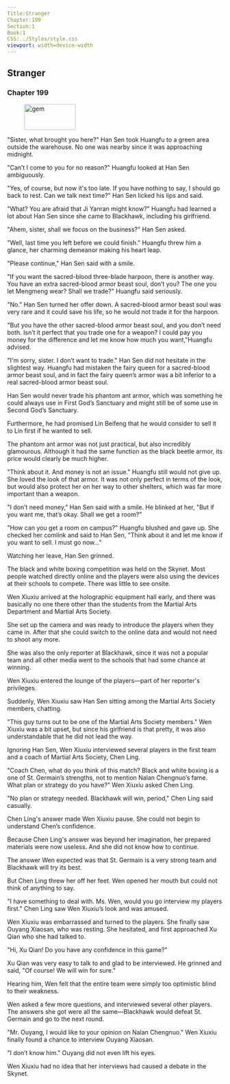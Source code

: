 ```yaml
---
Title:Stranger 
Chapter:199 
Section:1 
Book:1 
CSS:../Styles/style.css 
viewport: width=device-width
---
```

  
## Stranger
### Chapter 199
  
<figure>
	<img src="../Images/gem.gif" alt="gem" id="gem" width="120" height="60" />
</figure>
  

  
"Sister, what brought you here?" Han Sen took Huangfu to a green area outside the warehouse. No one was nearby since it was approaching midnight.

"Can’t I come to you for no reason?" Huangfu looked at Han Sen ambiguously.

"Yes, of course, but now it's too late. If you have nothing to say, I should go back to rest. Can we talk next time?" Han Sen licked his lips and said.

"What? You are afraid that Ji Yanran might know?" Huangfu had learned a lot about Han Sen since she came to Blackhawk, including his girlfriend.

"Ahem, sister, shall we focus on the business?" Han Sen asked.

"Well, last time you left before we could finish." Huangfu threw him a glance, her charming demeanor making his heart leap.

"Please continue," Han Sen said with a smile.

"If you want the sacred-blood three-blade harpoon, there is another way. You have an extra sacred-blood armor beast soul, don’t you? The one you let Mengmeng wear? Shall we trade?" Huangfu said seriously.

"No." Han Sen turned her offer down. A sacred-blood armor beast soul was very rare and it could save his life, so he would not trade it for the harpoon.

"But you have the other sacred-blood armor beast soul, and you don’t need both. Isn’t it perfect that you trade one for a weapon? I could pay you money for the difference and let me know how much you want,"Huangfu advised.

"I'm sorry, sister. I don’t want to trade." Han Sen did not hesitate in the slightest way. Huangfu had mistaken the fairy queen for a sacred-blood armor beast soul, and in fact the fairy queen’s armor was a bit inferior to a real sacred-blood armor beast soul.

Han Sen would never trade his phantom ant armor, which was something he could always use in First God’s Sanctuary and might still be of some use in Second God’s Sanctuary.

Furthermore, he had promised Lin Beifeng that he would consider to sell it to Lin first if he wanted to sell.

The phantom ant armor was not just practical, but also incredibly glamourous. Although it had the same function as the black beetle armor, its price would clearly be much higher.

"Think about it. And money is not an issue." Huangfu still would not give up. She loved the look of that armor. It was not only perfect in terms of the look, but would also protect her on her way to other shelters, which was far more important than a weapon.

"I don’t need money," Han Sen said with a smile. He blinked at her, "But if you want me, that’s okay. Shall we get a room?"

"How can you get a room on campus?" Huangfu blushed and gave up. She checked her comlink and said to Han Sen, "Think about it and let me know if you want to sell. I must go now…"

Watching her leave, Han Sen grinned.

The black and white boxing competition was held on the Skynet. Most people watched directly online and the players were also using the devices at their schools to compete. There was little to see onsite.

Wen Xiuxiu arrived at the holographic equipment hall early, and there was basically no one there other than the students from the Martial Arts Department and Martial Arts Society.

She set up the camera and was ready to introduce the players when they came in. After that she could switch to the online data and would not need to shoot any more.

She was also the only reporter at Blackhawk, since it was not a popular team and all other media went to the schools that had some chance at winning.

Wen Xiuxiu entered the lounge of the players—part of her reporter's privileges.

Suddenly, Wen Xiuxiu saw Han Sen sitting among the Martial Arts Society members, chatting.

"This guy turns out to be one of the Martial Arts Society members." Wen Xiuxiu was a bit upset, but since his girlfriend is that pretty, it was also understandable that he did not lead the way.

Ignoring Han Sen, Wen Xiuxiu interviewed several players in the first team and a coach of Martial Arts Society, Chen Ling.

"Coach Chen, what do you think of this match? Black and white boxing is a one of St. Germain’s strengths, not to mention Nalan Chengnuo’s fame. What plan or strategy do you have?" Wen Xiuxiu asked Chen Ling.

"No plan or strategy needed. Blackhawk will win, period," Chen Ling said casually.

Chen Ling's answer made Wen Xiuxiu pause. She could not begin to understand Chen’s confidence.

Because Chen Ling's answer was beyond her imagination, her prepared materials were now useless. And she did not know how to continue.

The answer Wen expected was that St. Germain is a very strong team and Blackhawk will try its best.

But Chen Ling threw her off her feet. Wen opened her mouth but could not think of anything to say.

"I have something to deal with. Ms. Wen, would you go interview my players first." Chen Ling saw Wen Xiuxiu’s look and was amused.

Wen Xiuxiu was embarrassed and turned to the players. She finally saw Ouyang Xiaosan, who was resting. She hesitated, and first approached Xu Qian who she had talked to.

"Hi, Xu Qian! Do you have any confidence in this game?"

Xu Qian was very easy to talk to and glad to be interviewed. He grinned and said, "Of course! We will win for sure."

Hearing him, Wen felt that the entire team were simply too optimistic blind to their weakness.

Wen asked a few more questions, and interviewed several other players. The answers she got were all the same—Blackhawk would defeat St. Germain and go to the next round.

"Mr. Ouyang, I would like to your opinion on Nalan Chengnuo." Wen Xiuxiu finally found a chance to interview Ouyang Xiaosan.

"I don’t know him." Ouyang did not even lift his eyes.

Wen Xiuxiu had no idea that her interviews had caused a debate in the Skynet.